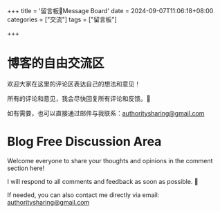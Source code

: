 +++
title = '留言板📑Message Board'
date = 2024-09-07T11:06:18+08:00
categories = ["交流"]
tags = ["留言板"]

+++



# 博客的自由交流区

欢迎大家在这里的评论区表达自己的想法和意见！

所有的评论和意见，我会尽快回复所有评论和反馈。🥰

如有需要，也可以直接通过邮件与我联系：[authoritysharing@gmail.com](mailto:authoritysharing@gmail.com)



# Blog Free Discussion Area

Welcome everyone to share your thoughts and opinions in the comment section here!

I will respond to all comments and feedback as soon as possible. 🥰 

If needed, you can also contact me directly via email: [authoritysharing@gmail.com](mailto:authoritysharing@gmail.com)



